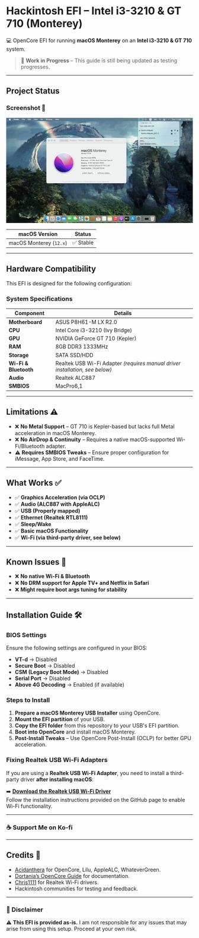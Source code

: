 # Hackintosh EFI – Intel i3-3210 & GT 710 (Monterey)
💻 OpenCore EFI for running **macOS Monterey** on an **Intel i3-3210 & GT 710** system.  

> 🚧 **Work in Progress** – This guide is still being updated as testing progresses.

---

## Project Status

### Screenshot 📸  
<img src="images/monterey-screenshot.jpeg" alt="macOS Monterey Running" width="800"/>

| **macOS Version** | **Status** |
|------------------|-----------|
| macOS Monterey (`12.x`) | ✅ Stable |

---

## Hardware Compatibility
This EFI is designed for the following configuration:  

### System Specifications
| **Component** | **Details** |
|-------------|------------|
| **Motherboard** | ASUS P8H61-M LX R2.0 |
| **CPU** | Intel Core i3-3210 (Ivy Bridge) |
| **GPU** | NVIDIA GeForce GT 710 (Kepler) |
| **RAM** | 8GB DDR3 1333MHz |
| **Storage** | SATA SSD/HDD |
| **Wi-Fi & Bluetooth** | Realtek USB Wi-Fi Adapter *(requires manual driver installation, see below)* |
| **Audio** | Realtek ALC887 |
| **SMBIOS** | MacPro6,1 |

---

## Limitations ⚠️
- ❌ **No Metal Support** – GT 710 is Kepler-based but lacks full Metal acceleration in macOS Monterey.
- ❌ **No AirDrop & Continuity** – Requires a native macOS-supported Wi-Fi/Bluetooth adapter.
- ⚠️ **Requires SMBIOS Tweaks** – Ensure proper configuration for iMessage, App Store, and FaceTime.

---

## What Works ✅
- ✅ **Graphics Acceleration (via OCLP)**
- ✅ **Audio (ALC887 with AppleALC)**
- ✅ **USB (Properly mapped)**
- ✅ **Ethernet (Realtek RTL8111)**
- ✅ **Sleep/Wake**
- ✅ **Basic macOS Functionality**
- ✅ **Wi-Fi (via third-party driver, see below)**

---

## Known Issues 🚨
- ❌ **No native Wi-Fi & Bluetooth**
- ❌ **No DRM support for Apple TV+ and Netflix in Safari**
- ❌ **Might require boot args tuning for stability**

---

## Installation Guide 🛠️
### **BIOS Settings**
Ensure the following settings are configured in your BIOS:
- **VT-d** → Disabled  
- **Secure Boot** → Disabled  
- **CSM (Legacy Boot Mode)** → Disabled  
- **Serial Port** → Disabled  
- **Above 4G Decoding** → Enabled (if available)  

### **Steps to Install**
1. **Prepare a macOS Monterey USB Installer** using OpenCore.
2. **Mount the EFI partition** of your USB.
3. **Copy the EFI folder** from this repository to your USB's EFI partition.
4. **Boot into OpenCore** and install macOS Monterey.
5. **Post-Install Tweaks** – Use OpenCore Post-Install (OCLP) for better GPU acceleration.

### **Fixing Realtek USB Wi-Fi Adapters**
If you are using a **Realtek USB Wi-Fi Adapter**, you need to install a third-party driver **after installing macOS**:

➡️ **[Download the Realtek USB Wi-Fi Driver](https://github.com/chris1111/Wireless-USB-Big-Sur-Adapter)**  
Follow the installation instructions provided on the GitHub page to enable Wi-Fi functionality.

---

### **☕ Support Me on Ko-fi**
<script type='text/javascript' src='https://storage.ko-fi.com/cdn/widget/Widget_2.js'></script>
<script type='text/javascript'>kofiwidget2.init('Support me on Ko-fi', '#72a4f2', 'J3J612PNM4');kofiwidget2.draw();</script>

---

## Credits 🙌
- [Acidanthera](https://github.com/acidanthera) for OpenCore, Lilu, AppleALC, WhateverGreen.
- [Dortania’s OpenCore Guide](https://dortania.github.io/OpenCore-Install-Guide/) for documentation.
- [Chris1111](https://github.com/chris1111/Wireless-USB-Big-Sur-Adapter) for Realtek Wi-Fi drivers.
- Hackintosh communities for testing and feedback.

---

### 📜 Disclaimer  
⚠️ **This EFI is provided as-is.** I am not responsible for any issues that may arise from using this setup. Proceed at your own risk.
